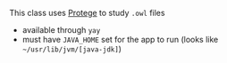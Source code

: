 This class uses [Protege](https://protege.stanford.edu/) to study `.owl` files
- available through `yay`
- must have `JAVA_HOME` set for the app to run (looks like `~/usr/lib/jvm/[java-jdk]`)
